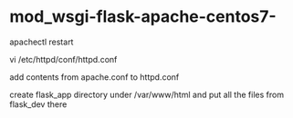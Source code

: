 # mod_wsgi-flask-apache-centos7-


apachectl restart

vi /etc/httpd/conf/httpd.conf

add contents from apache.conf to httpd.conf

create flask_app directory under /var/www/html and put all the files from flask_dev there

